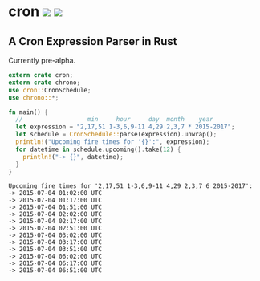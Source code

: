 # cron [![](https://api.travis-ci.org/zslayton/cron.png?branch=master)](https://travis-ci.org/zslayton/cron) [![](http://meritbadge.herokuapp.com/cron)](https://crates.io/crates/cron)
## A Cron Expression Parser in Rust

Currently pre-alpha.

```rust
extern crate cron;
extern crate chrono;
use cron::CronSchedule;
use chrono::*;

fn main() {
  //                  min     hour     day  month    year
  let expression = "2,17,51 1-3,6,9-11 4,29 2,3,7 * 2015-2017";
  let schedule = CronSchedule::parse(expression).unwrap();
  println!("Upcoming fire times for '{}':", expression);
  for datetime in schedule.upcoming().take(12) {
    println!("-> {}", datetime);
  }
}
```
```
Upcoming fire times for '2,17,51 1-3,6,9-11 4,29 2,3,7 6 2015-2017':
-> 2015-07-04 01:02:00 UTC
-> 2015-07-04 01:17:00 UTC
-> 2015-07-04 01:51:00 UTC
-> 2015-07-04 02:02:00 UTC
-> 2015-07-04 02:17:00 UTC
-> 2015-07-04 02:51:00 UTC
-> 2015-07-04 03:02:00 UTC
-> 2015-07-04 03:17:00 UTC
-> 2015-07-04 03:51:00 UTC
-> 2015-07-04 06:02:00 UTC
-> 2015-07-04 06:17:00 UTC
-> 2015-07-04 06:51:00 UTC
```
